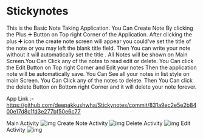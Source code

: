 # Stickynotes
This is the Basic Note Taking Application. You Can Create Note By clicking the Plus ➕ Button on Top right Corner of the Application. After clicking the plus ➕ icon the create note screen will appear you could've set the title of the note or you may left the blank title field. Then You can write your note without it will automatically set the title . All Notes will be shown on Main Screen.You Can Click any of the notes to read edit or delete. You Can click the Edit  Button on Top right Corner and Edit your notes Then the application note will be automatically save. You Can See all your notes in list style on main Screen. You Can Click any of the notes to  delete. Then You Can click the delete  Button on Bottom right Corner and it will delete your note forever.

App Link :- https://github.com/deepakkushwha/Stickynotes/commit/831a9ec2e5e2b8400e17d8c1fd3e277bf50e6c77

Main Activity ![img](https://user-images.githubusercontent.com/75658978/101522897-dc1dd480-39ad-11eb-8662-d0fd4993ea6d.png) 
Create Note Activity ![img](https://user-images.githubusercontent.com/75658978/101522930-e5a73c80-39ad-11eb-9ed2-8118c88755e4.png)
Delete Activity ![img](https://user-images.githubusercontent.com/75658978/101522935-e93ac380-39ad-11eb-9402-f62f47744f90.png)
Edit Activity ![img](https://user-images.githubusercontent.com/75658978/101522939-eb048700-39ad-11eb-9767-4309099e3e0e.png)

